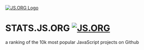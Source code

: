 [![JS.ORG Logo](http://logo.js.org/png/github_header.png)](https://stats.js.org)
# STATS.JS.ORG [![JS.ORG](https://img.shields.io/badge/js.org-stats-ffb400.svg?style=flat-square)](https://stats.js.org)
a ranking of the 10k most popular JavaScript projects on Github
